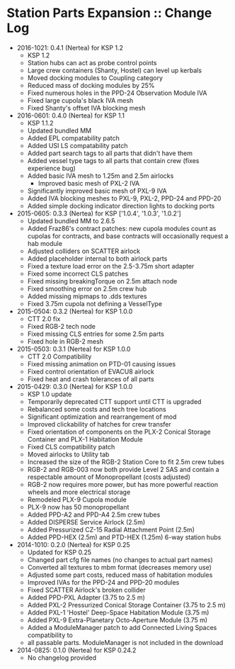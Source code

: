 # Station Parts Expansion :: Change Log

* 2016-1021: 0.4.1 (Nertea) for KSP 1.2
	+ KSP 1.2
	+ Station hubs can act as probe control points
	+ Large crew containers (Shanty, Hostel) can level up kerbals
	+ Moved docking modules to Coupling category
	+ Reduced mass of docking modules by 25%
	+ Fixed numerous holes in the PPD-24 Observation Module IVA
	+ Fixed large cupola's black IVA mesh
	+ Fixed Shanty's offset IVA blocking mesh
* 2016-0601: 0.4.0 (Nertea) for KSP 1.1
	+ KSP 1.1.2
	+ Updated bundled MM
	+ Added EPL compatability patch
	+ Added USI LS compatability patch
	+ Added part search tags to all parts that didn't have them
	+ Added vessel type tags to all parts that contain crew (fixes experience bug)
	+ Added basic IVA mesh to 1.25m and 2.5m airlocks
		- Improved basic mesh of PXL-2 IVA
	+ Significantly improved basic mesh of PXL-9 IVA
	+ Added IVA blocking meshes to PXL-9, PXL-2, PPD-24 and PPD-20
	+ Added simple docking indicator direction lights to docking ports
* 2015-0605: 0.3.3 (Nertea) for KSP ['1.0.4', '1.0.3', '1.0.2']
	+ Updated bundled MM to 2.6.5
	+ Added Fraz86's contract patches: new cupola modules count as cupolas for contracts, and base contracts will occasionally request a hab module
	+ Adjusted colliders on SCATTER airlock
	+ Added placeholder internal to both airlock parts
	+ Fixed a texture load error on the 2.5-3.75m short adapter
	+ Fixed some incorrect CLS patches
	+ Fixed missing breakingTorque on 2.5m attach node
	+ Fixed smoothing error on 2.5m crew hub
	+ Added missing mipmaps to .dds textures
	+ Fixed 3.75m cupola not defining a VesselType
* 2015-0504: 0.3.2 (Nertea) for KSP 1.0.0
	+ CTT 2.0 fix
	+ Fixed RGB-2 tech node
	+ Fixed missing CLS entries for some 2.5m parts
	+ Fixed hole in RGB-2 mesh
* 2015-0503: 0.3.1 (Nertea) for KSP 1.0.0
	+ CTT 2.0 Compatibility
	+ Fixed missing animation on PTD-01 causing issues
	+ Fixed control orientation of EVACU8 airlock
	+ Fixed heat and crash tolerances of all parts
* 2015-0429: 0.3.0 (Nertea) for KSP 1.0.0
	+ KSP 1.0 update
	+ Temporarily deprecated CTT support until CTT is upgraded
	+ Rebalanced some costs and tech tree locations
	+ Significant optimization and rearrangement of mod
	+ Improved clickability of hatches for crew transfer
	+ Fixed orientation of components on the PLX-2 Conical Storage Container and PLX-1 Habitation Module
	+ Fixed CLS compatibility patch
	+ Moved airlocks to Utility tab
	+ Increased the size of the RGB-2 Station Core to fit 2.5m crew tubes
	+ RGB-2 and RGB-003 now both provide Level 2 SAS and contain a respectable amount of Monopropellant (costs adjusted)
	+ RGB-2 now requires more power, but has more powerful reaction wheels and more electrical storage
	+ Remodeled PLX-9 Cupola module
	+ PLX-9 now has 50 monopropellant
	+ Added PPD-A2 and PPD-A4 2.5m crew tubes
	+ Added DISPERSE Service Airlock (2.5m)
	+ Added Pressurized CZ-15 Radial Attachment Point (2.5m)
	+ Added PPD-HEX (2.5m) and PTD-HEX (1.25m) 6-way station hubs
* 2014-1010: 0.2.0 (Nertea) for KSP 0.25
	+ Updated for KSP 0.25
	+ Changed part cfg file names (no changes to actual part names)
	+ Converted all textures to mbm format (decreases memory use)
	+ Adjusted some part costs, reduced mass of habitation modules
	+ Improved IVAs for the PPD-24 and PPD-20 modules
	+ Fixed SCATTER Airlock's broken collider
	+ Added PPD-PXL Adapter (3.75 to 2.5 m)
	+ Added PXL-2 Pressurized Conical Storage Container (3.75 to 2.5 m)
	+ Added PXL-1 'Hostel' Deep-Space Habitation Module (3.75 m)
	+ Added PXL-9 Extra-Planetary Octo-Aperture Module (3.75 m)
	+ Added a ModuleManager patch to add Connected Living Spaces compatibility to
	+ all passable parts. ModuleManager is not included in the download
* 2014-0825: 0.1.0 (Nertea) for KSP 0.24.2
	+ No changelog provided
